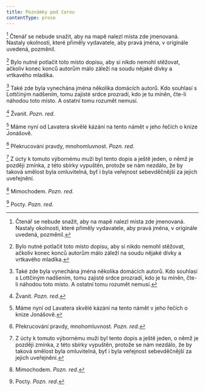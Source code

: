 ```yaml
---
title: Poznámky pod čarou
contentType: prose
---
```


<section>

[^1] Čtenář se nebude snažit, aby na mapě nalezl místa zde jmenovaná. Nastaly okolnosti, které přiměly vydavatele, aby pravá jména, v originále uvedená, pozměnil.

[^2] Bylo nutné potlačit toto místo dopisu, aby si nikdo nemohl stěžovat, ačkoliv konec konců autorům málo záleží na soudu nějaké dívky a vrtkavého mladíka.

[^3] Také zde byla vynechána jména několika domácích autorů. Kdo souhlasí s Lottčiným nadšením, tomu zajisté srdce prozradí, kdo je tu míněn, čte-li náhodou toto místo. A ostatní tomu rozumět nemusí.

[^4] Žvanit. _Pozn. red_.

[^5] Máme nyní od Lavatera skvělé kázání na tento námět v jeho řečích o knize Jonášově.

[^6] Překrucování pravdy, mnohomluvnost. _Pozn. red_.

[^7] Z úcty k tomuto výbornému muži byl tento dopis a ještě jeden, o němž je později zmínka, z této sbírky vypuštěn, protože se nám nezdálo, že by taková smělost byla omluvitelná, byť i byla veřejnost sebevděčnější za jejich uveřejnění.

[^8] Mimochodem. _Pozn. red_.

[^9] Pocty. _Pozn. red_.

</section>

[^1]: Čtenář se nebude snažit, aby na mapě nalezl místa zde jmenovaná. Nastaly okolnosti, které přiměly vydavatele, aby pravá jména, v originále uvedená, pozměnil.

[^2]: Bylo nutné potlačit toto místo dopisu, aby si nikdo nemohl stěžovat, ačkoliv konec konců autorům málo záleží na soudu nějaké dívky a vrtkavého mladíka.

[^3]: Také zde byla vynechána jména několika domácích autorů. Kdo souhlasí s Lottčiným nadšením, tomu zajisté srdce prozradí, kdo je tu míněn, čte-li náhodou toto místo. A ostatní tomu rozumět nemusí.

[^4]: Žvanit. _Pozn. red_.

[^5]: Máme nyní od Lavatera skvělé kázání na tento námět v jeho řečích o knize Jonášově.

[^6]: Překrucování pravdy, mnohomluvnost. _Pozn. red_.

[^7]: Z úcty k tomuto výbornému muži byl tento dopis a ještě jeden, o němž je později zmínka, z této sbírky vypuštěn, protože se nám nezdálo, že by taková smělost byla omluvitelná, byť i byla veřejnost sebevděčnější za jejich uveřejnění.

[^8]: Mimochodem. _Pozn. red_.

[^9]: Pocty. _Pozn. red_.
